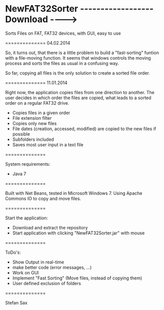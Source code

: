 NewFAT32Sorter      ------------------     Download ---->
==============

Sorts Files on FAT, FAT32 devices, with GUI, easy to use


==============
04.02.2014

So, it turns out, that there is a little problem to build a "fast-sorting" funtion with a file-moving function. It seems that windows controls the moving process and sorts the files as usual in a confusing way.

So far, copying all files is the only solution to create a sorted file order.



==============
11.01.2014


Right now, the application copies files from one direction to another. The user 
decides in which order the files are copied, what leads to a sorted order on a 
regular FAT32 drive.


 - Copies files in a given order
 - File extension filter
 - Copies only new files
 - File dates (creation, accessed, modified) are copied to the new files if possible
 - Subfolders included
 - Saves most user input in a text file

==============

System requirements:
 - Java 7

==============

Built with Net Beans, tested in Microsoft Windows 7. 
Using Apache Commons IO to copy and move files.

==============

Start the application:
 - Download and extract the repository
 - Start application with clicking "NewFAT32Sorter.jar" with mouse
 
==============
 
 
 ToDo's:
  - Show Output in real-time
  - make better code (error messages, ...)
  - Work on GUI 
  - Implement "Fast Sorting" (Move files, instead of copying them)
  - User defined exclusion of folders
 
==============
 
 Stefan Sax
